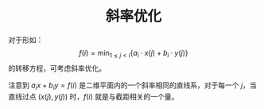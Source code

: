 <h1 style="text-align: center"> 斜率优化 </h1>



对于形如：
$$
f(i)=\min_{1\leqslant j<i}\{a_i\cdot x(j)+b_i\cdot y(j)\}
$$
的转移方程，可考虑斜率优化。



注意到 $a_i x+b_i y=f(i)$ 是二维平面内的一个斜率相同的直线系，对于每一个 $j$，当直线过点 $(x(j),y(j))$ 时，$f(i)$ 就是与截距相关的一个量。


